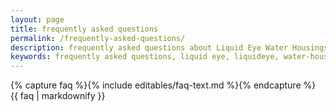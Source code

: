 ```yaml
---
layout: page
title: frequently asked questions
permalink: /frequently-asked-questions/
description: frequently asked questions about Liquid Eye Water Housings
keywords: frequently asked questions, liquid eye, liquideye, water-housing, camera housings, surf photography, info,
---
```

{% capture faq %}{% include editables/faq-text.md %}{% endcapture %}
{{ faq | markdownify }}
